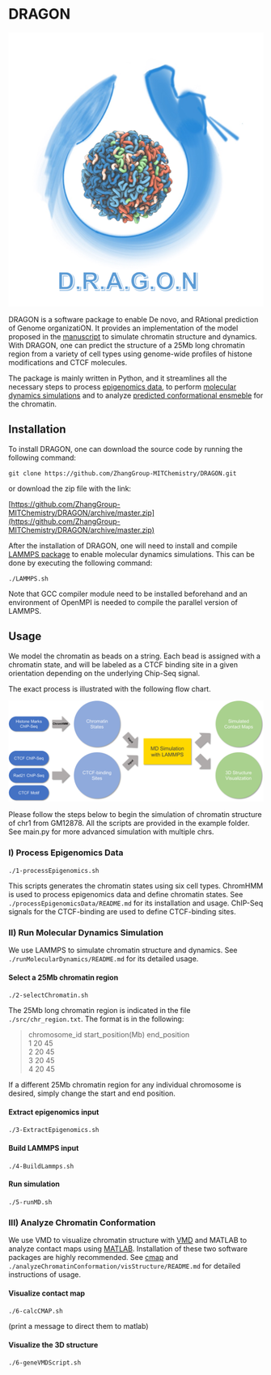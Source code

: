 # DRAGON  

![DRAGON logo](https://github.com/qiyf/PredictiveGenome/blob/dragon/images/logo.png)

DRAGON is a software package to enable De novo, and RAtional prediction of Genome organizatiON. It provides an implementation of the model proposed in the [manuscript](https://www.biorxiv.org/content/early/2018/03/15/282095) to simulate chromatin structure and dynamics. With DRAGON, one can predict the structure of a 25Mb long chromatin region from a variety of cell types using genome-wide profiles of histone modifications and CTCF molecules. 

The package is mainly written in Python, and it streamlines all the necessary steps to process [epigenomics data](./processEpigenomicsData/), to perform [molecular dynamics simulations](./runMolecularDynamics/) and to analyze [predicted conformational ensmeble](./analyzeChromatinConformation/) for the chromatin. 

## Installation
To install DRAGON, one can download the source code by running the following command:
```
git clone https://github.com/ZhangGroup-MITChemistry/DRAGON.git
```
or download the zip file with the link:

[https://github.com/ZhangGroup-MITChemistry/DRAGON/archive/master.zip](https://github.com/ZhangGroup-MITChemistry/DRAGON/archive/master.zip)  

After the installation of DRAGON, one will need to install and compile [LAMMPS package](http://lammps.sandia.gov/) to enable molecular dynamics simulations. This can be done by executing the following command:

```
./LAMMPS.sh
```

Note that GCC compiler module need to be installed beforehand and an environment of OpenMPI is needed to compile the parallel version of LAMMPS. 

## Usage

We model the chromatin as beads on a string. Each bead is assigned with a chromatin state, and will be labeled as a CTCF binding site in a given orientation depending on the underlying Chip-Seq signal. 

The exact process is illustrated with the following flow chart. 

![Flow chart](https://github.com/qiyf/PredictiveGenome/blob/dragon/images/flow_chart.png)

Please follow the steps below to begin the simulation of chromatin structure of chr1 from GM12878. All the scripts are provided in the example folder. See main.py for more advanced simulation with multiple chrs. 

### I) Process Epigenomics Data
```
./1-processEpigenomics.sh
```

This scripts generates the chromatin states using six cell types. ChromHMM is used to process epigenomics data and define chromatin states. See `./processEpigenomicsData/README.md` for its installation and usage. ChIP-Seq signals for the CTCF-binding are used to define CTCF-binding sites. 

### II) Run Molecular Dynamics Simulation
We use LAMMPS to simulate chromatin structure and dynamics. See `./runMolecularDynamics/README.md` for its detailed usage. 

#### Select a 25Mb chromatin region
```
./2-selectChromatin.sh
```

The 25Mb long chromatin region is indicated in the file `./src/chr_region.txt`. The format is in the following:
>chromosome_id 	start_position(Mb) 	end_position  
>1				20					45  
>2				20					45  
>3				20					45  
>4				20					45  

If a different 25Mb chromatin region for any individual chromosome is desired, simply change the start and end position.

#### Extract epigenomics input

```
./3-ExtractEpigenomics.sh
```

#### Build LAMMPS input

```
./4-BuildLammps.sh
```

#### Run simulation

```
./5-runMD.sh
```

### III) Analyze Chromatin Conformation

We use VMD to visualize chromatin structure with [VMD](http://www.ks.uiuc.edu/Research/vmd/) and MATLAB to analyze contact maps using [MATLAB](https://www.mathworks.com/products/matlab.html). Installation of these two software packages are highly recommended. See [cmap](./analyzeChromatinConformation/contactMap/README.md) and `./analyzeChromatinConformation/visStructure/README.md` for detailed instructions of usage. 

#### Visualize contact map

```
./6-calcCMAP.sh
```
(print a message to direct them to matlab)

#### Visualize the 3D structure

```
./6-geneVMDScript.sh
```

